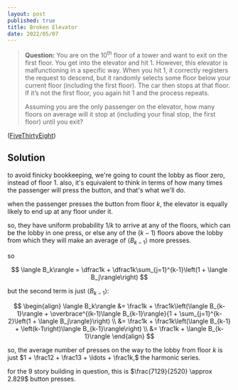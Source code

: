 ```yaml
---
layout: post
published: true
title: Broken Elevator
date: 2022/05/07
---
```


>**Question:** You are on the $10^\text{th}$ floor of a tower and want to exit on the first floor. You get into the elevator and hit $1.$ However, this elevator is malfunctioning in a specific way. When you hit $1,$ it correctly registers the request to descend, but it randomly selects some floor below your current floor (including the first floor). The car then stops at that floor. If it’s not the first floor, you again hit $1$ and the process repeats.
>
>Assuming you are the only passenger on the elevator, how many floors on average will it stop at (including your final stop, the first floor) until you exit?

<!--more-->

([FiveThirtyEight](URL))

## Solution

to avoid finicky bookkeeping, we're going to count the lobby as floor zero, instead of floor $1$. also, it's equivalent to think in terms of how many times the passenger will press the button, and that's what we'll do.

when the passenger presses the button from floor $k,$ the elevator is equally likely to end up at any floor under it. 

so, they have uniform probability $1/k$ to arrive at any of the floors, which can be the lobby in one press, or else any of the $(k-1)$ floors above the lobby from which they will make an average of $\langle B_{k-1}\rangle$ more presses.

so 

$$
  \langle B_k\rangle = \dfrac1k + \dfrac1k\sum_{j=1}^{k-1}\left(1 + \langle B_j\rangle\right)
$$

but the second term is just $\langle B_{k-1}\rangle:$

$$
  \begin{align}
    \langle B_k\rangle &= \frac1k + \frac1k\left(\langle B_{k-1}\rangle + \overbrace^{(k-1)\langle B_{k-1}\rangle}{1 + \sum_{j=1}^{k-2}\left(1 + \langle B_j\rangle}\right) \\
    &= \frac1k + \frac1k\left(\langle B_{k-1} + \left(k-1\right)\langle B_{k-1}\rangle\right) \\
    &= \frac1k + \langle B_{k-1}\rangle
  \end{align}
$$

so, the average number of presses on the way to the lobby from floor $k$ is just $1 + \frac12 + \frac13 + \ldots + \frac1k,$ the harmonic series.

for the $9$ story building in question, this is $\frac{7129}{2520} \approx 
2.829$ button presses.
<br>
